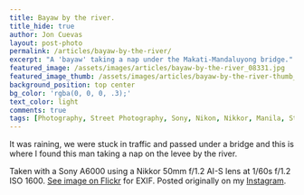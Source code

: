 ```yaml
---
title: Bayaw by the river.
title_hide: true
author: Jon Cuevas
layout: post-photo
permalink: /articles/bayaw-by-the-river/
excerpt: "A 'bayaw' taking a nap under the Makati-Mandaluyong bridge."
featured_image: /assets/images/articles/bayaw-by-the-river_08331.jpg
featured_image_thumb: /assets/images/articles/bayaw-by-the-river-thumb_08331.jpg
background_position: top center
bg_color: 'rgba(0, 0, 0, .3);'
text_color: light
comments: true
tags: [Photography, Street Photography, Sony, Nikon, Nikkor, Manila, Streets of Manila]
---
```


It was raining, we were stuck in traffic and passed under a bridge and this is where I found this man taking a nap on the levee by the river.

Taken with a Sony A6000 using a Nikkor 50mm f/1.2 AI-S lens at 1/60s f/1.2 ISO 1600. [See image on Flickr][1] for EXIF. Posted originally on my [Instagram][2].

[1]: https://www.flickr.com/photos/archondigital/19610946028/
[2]: http://instagram.com/p/42cPmjGq5D/